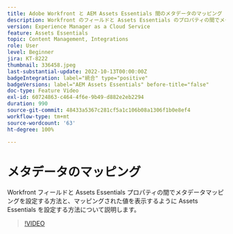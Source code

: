 ```yaml
---
title: Adobe Workfront と AEM Assets Essentials 間のメタデータのマッピング
description: Workfront のフィールドと Assets Essentials のプロパティの間でメタデータマッピングを設定する方法と、マッピングされたメタデータを表示するように Assets Essentials を設定する方法について説明します。
version: Experience Manager as a Cloud Service
feature: Assets Essentials
topic: Content Management, Integrations
role: User
level: Beginner
jira: KT-8222
thumbnail: 336458.jpeg
last-substantial-update: 2022-10-13T00:00:00Z
badgeIntegration: label="統合" type="positive"
badgeVersions: label="AEM Assets Essentials" before-title="false"
doc-type: Feature Video
exl-id: 60724863-c464-4f6e-9b49-d882e2eb2294
duration: 990
source-git-commit: 48433a5367c281cf5a1c106b08a1306f1b0e8ef4
workflow-type: tm+mt
source-wordcount: '63'
ht-degree: 100%

---
```


# メタデータのマッピング

Workfront フィールドと Assets Essentials プロパティの間でメタデータマッピングを設定する方法と、マッピングされた値を表示するように Assets Essentials を設定する方法について説明します。

>[!VIDEO](https://video.tv.adobe.com/v/336458?quality=12&learn=on)

